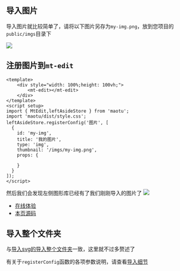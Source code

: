 ## 导入图片

导入图片就比较简单了，请将以下图片另存为`my-img.png`，放到您项目的`public/imgs`目录下

![](/imgs/my-img.png)

## 注册图片到`mt-edit`

```vue
<template>
    <div style="width: 100%;height: 100vh;">
        <mt-edit></mt-edit>
    </div>
</template>
<script setup>
import { MtEdit,leftAsideStore } from 'maotu';
import 'maotu/dist/style.css';
leftAsideStore.registerConfig('图片', [
  {
    id: 'my-img',
    title: '我的图片',
    type: 'img',
    thumbnail: '/imgs/my-img.png',
    props: {

    }
  }
]);
</script>
```
然后我们会发现左侧图形库已经有了我们刚刚导入的图片了
![](/base/import-img.png)
- [在线体验](/demo/base/import-img.md)
- [本页源码](https://github.com/yaolunmao/maotu-docs/blob/main/demo/base/import-img.vue)
## 导入整个文件夹

与[导入svg的导入整个文件夹](/guide/base/import-svg.html#导入整个文件夹)一致，这里就不过多赘述了

有关于`registerConfig`函数的各项参数说明，请查看[导入细节](/guide/base/import-details.md)